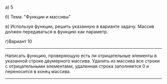 а) 5

б) Тема: "Функции и массивы"

в) Используя функции, решить указанную в варианте задачу. Массив должен передаваться в функцию как параметр.

г)Вариант 10

***
Написать функцию, проверяющую есть ли отрицательные элементы в указанной строке двумерного массива. Удалить из массива все строки с отрицательными элементами, удаленная строка заполняется 0 и переносится в конец массива.
***
